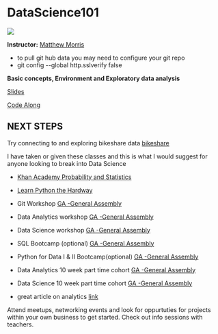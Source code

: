 # DataScience101

![](https://ga-core.s3.amazonaws.com/production/uploads/program/default_image/1560/thumb_data_science.jpg)

<b/>Instructor:</b> <a href="https://www.linkedin.com/in/matthew-morris-4a58b72b/">Matthew Morris</a>

* to pull git hub data you may need to configure your git repo
* git config --global http.sslverify false

<!-- **Note:** Prior to the first day of class complete the 10-15 hours of pre-work in order to be properly prepared for class [(prework)](https://gist.github.com/kevinmcalear/9e5625d5eac58fe35de8#account) -->

**Basic concepts, Environment and Exploratory data analysis**

[Slides](https://github.com/Morrisdata/DataScience101/blob/master/intro_to_data_science.pdf) 


[Code Along](https://github.com/Morrisdata/DataScience101/blob/master/DS_intro.ipynb)

## NEXT STEPS
Try connecting to and exploring bikeshare data
[bikeshare](https://github.com/Morrisdata/DataScience101/blob/master/bikeshare.csv)

I have taken or given these classes and this is what I would suggest for anyone looking to break into Data Science 

* [Khan Academy Probability and Statistics](https://www.khanacademy.org/math/statistics-probability)
* [Learn Python the Hardway](https://learnpythonthehardway.org/book/)
* Git Workshop [GA -General Assembly](https://generalassemb.ly/)
* Data Analytics workshop  [GA -General Assembly](https://generalassemb.ly/)
* Data Science workshop [GA -General Assembly](https://generalassemb.ly/)
* SQL Bootcamp (optional) [GA -General Assembly](https://generalassemb.ly/)
* Python for Data I & II Bootcamp(optional) [GA -General Assembly](https://generalassemb.ly/)
* Data Analytics 10 week part time cohort [GA -General Assembly](https://generalassemb.ly/)
* Data Science 10 week part time cohort [GA -General Assembly](https://generalassemb.ly/)

* great article on analytics [link](http://www.vlamis.com/blog/2015/6/4/the-four-realms-of-analytics.html)

Attend meetups, networking events and look for oppurtuties for projects within your own business to get started. 
Check out info sessions with teachers. 
